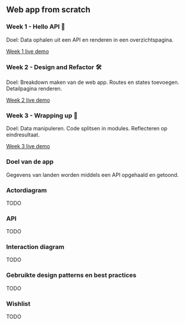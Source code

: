 ## Web app from scratch

### Week 1 - Hello API 🐒

Doel: Data ophalen uit een API en renderen in een overzichtspagina.

[Week 1 live demo](https://arash217.github.io/web-app-from-scratch-18-19/week1)

### Week 2 - Design and Refactor 🛠

Doel: Breakdown maken van de web app. Routes en states toevoegen. Detailpagina renderen.

[Week 2 live demo](https://arash217.github.io/web-app-from-scratch-18-19/week2)

### Week 3 - Wrapping up 🎁

Doel: Data manipuleren. Code splitsen in modules. Reflecteren op eindresultaat.

[Week 3 live demo](https://arash217.github.io/web-app-from-scratch-18-19/week3)

### Doel van de app

Gegevens van landen worden middels een API opgehaald en getoond.

### Actordiagram

TODO

### API

TODO

### Interaction diagram

TODO

### Gebruikte design patterns en best practices

TODO

### Wishlist

TODO

<!-- Add a link to your live demo in Github Pages 🌐-->

<!-- ☝️ replace this description with a description of your own work -->

<!-- Add a nice image here at the end of the week, showing off your shiny frontend 📸 -->

<!-- Maybe a table of contents here? 📚 -->

<!-- How about a section that describes how to install this project? 🤓 -->

<!-- ...but how does one use this project? What are its features 🤔 -->

<!-- What external data source is featured in your project and what are its properties 🌠 -->

<!-- Maybe a checklist of done stuff and stuff still on your wishlist? ✅ -->

<!-- How about a license here? 📜 (or is it a licence?) 🤷 -->
